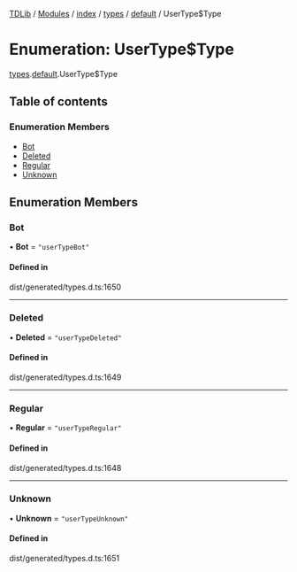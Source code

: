 [TDLib](../README.md) / [Modules](../modules.md) / [index](../modules/index.md) / [types](../modules/index.types.md) / [default](../modules/index.types.default.md) / UserType$Type

# Enumeration: UserType$Type

[types](../modules/index.types.md).[default](../modules/index.types.default.md).UserType$Type

## Table of contents

### Enumeration Members

- [Bot](index.types.default.UserType_Type.md#bot)
- [Deleted](index.types.default.UserType_Type.md#deleted)
- [Regular](index.types.default.UserType_Type.md#regular)
- [Unknown](index.types.default.UserType_Type.md#unknown)

## Enumeration Members

### Bot

• **Bot** = ``"userTypeBot"``

#### Defined in

dist/generated/types.d.ts:1650

___

### Deleted

• **Deleted** = ``"userTypeDeleted"``

#### Defined in

dist/generated/types.d.ts:1649

___

### Regular

• **Regular** = ``"userTypeRegular"``

#### Defined in

dist/generated/types.d.ts:1648

___

### Unknown

• **Unknown** = ``"userTypeUnknown"``

#### Defined in

dist/generated/types.d.ts:1651

